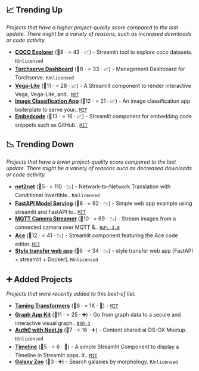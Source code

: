 ## 📈 Trending Up

_Projects that have a higher project-quality score compared to the last update. There might be a variety of reasons, such as increased downloads or code activity._

- <b><a href="https://github.com/i008/COCO-dataset-explorer">COCO Explorer</a></b> (🥈8 ·  ⭐ 43 · 📈) - Streamlit tool to explore coco datasets. <code>❗Unlicensed</code>
- <b><a href="https://github.com/cceyda/torchserve-dashboard">Torchserve Dashboard</a></b> (🥉8 ·  ⭐ 33 · 📈) - Management Dashboard for Torchserve. <code>❗Unlicensed</code>
- <b><a href="https://github.com/domoritz/streamlit-vega-lite">Vega-Lite</a></b> (🥈11 ·  ⭐ 28 · 📈) - A Streamlit component to render interactive Vega, Vega-Lite, and.. <code><a href="http://bit.ly/34MBwT8">MIT</a></code>
- <b><a href="https://github.com/smaranjitghose/img_ai_app_boilerplate">Image Classification App</a></b> (🥇12 ·  ⭐ 21 · 📈) - An image classification app boilerplate to serve your.. <code><a href="http://bit.ly/34MBwT8">MIT</a></code>
- <b><a href="https://share.streamlit.io/randyzwitch/streamlit-embedcode/examples/streamlit_app.py">Embedcode</a></b> (🥇13 ·  ⭐ 16 · 📈) - Streamlit component for embedding code snippets such as GitHub.. <code><a href="http://bit.ly/34MBwT8">MIT</a></code>

## 📉 Trending Down

_Projects that have a lower project-quality score compared to the last update. There might be a variety of reasons such as decreased downloads or code activity._

- <b><a href="https://github.com/CompVis/net2net">net2net</a></b> (🥉5 ·  ⭐ 110 · 📉) - Network-to-Network Translation with Conditional Invertible.. <code>❗Unlicensed</code>
- <b><a href="https://github.com/davidefiocco/streamlit-fastapi-model-serving">FastAPI Model Serving</a></b> (🥉8 ·  ⭐ 92 · 📉) - Simple web app example using streamlit and FastAPI to.. <code><a href="http://bit.ly/34MBwT8">MIT</a></code>
- <b><a href="https://github.com/robmarkcole/mqtt-camera-streamer">MQTT Camera Streamer</a></b> (🥇10 ·  ⭐ 69 · 📉) - Stream images from a connected camera over MQTT &.. <code><a href="http://bit.ly/2M0xdwT">❗️GPL-3.0</a></code>
- <b><a href="https://share.streamlit.io/okld/streamlit-ace/demo/">Ace</a></b> (🥈12 ·  ⭐ 41 · 📉) - Streamlit component featuring the Ace code editor. <code><a href="http://bit.ly/34MBwT8">MIT</a></code>
- <b><a href="https://github.com/amalshaji/style-transfer">Style transfer web app</a></b> (🥉6 ·  ⭐ 34 · 📉) - style transfer web app [FastAPI + streamlit + Docker]. <code>❗Unlicensed</code>

## ➕ Added Projects

_Projects that were recently added to this best-of list._

- <b><a href="https://github.com/CompVis/taming-transformers">Taming Transformers</a></b> (🥈8 ·  ⭐ 1K · 🐣) -  <code><a href="http://bit.ly/34MBwT8">MIT</a></code>
- <b><a href="https://github.com/graphistry/graph-app-kit">Graph App Kit</a></b> (🥇11 ·  ⭐ 25 · ➕) - Go from graph data to a secure and interactive visual graph.. <code><a href="http://bit.ly/3aKzpTv">BSD-3</a></code>
- <b><a href="https://github.com/asehmi/Data-Science-Meetup-Oxford/tree/master/StreamlitComponent">Auth0 with Next.js</a></b> (🥉7 ·  ⭐ 16 · ➕) - Content shared at DS-OX Meetup. <code>❗Unlicensed</code>
- <b><a href="https://www.innerdoc.com/nlp-timeline-demo/">Timeline</a></b> (🥉5 ·  ⭐ 6 · 🐣) - A simple Streamlit Component to display a Timeline in Streamlit apps. It.. <code><a href="http://bit.ly/34MBwT8">MIT</a></code>
- <b><a href="https://share.streamlit.io/mwalmsley/galaxy-poster/gz_decals_mike_walmsley.py">Galaxy Zoo</a></b> (🥉3 · ➕) - Search galaxies by morphology. <code>❗Unlicensed</code>

